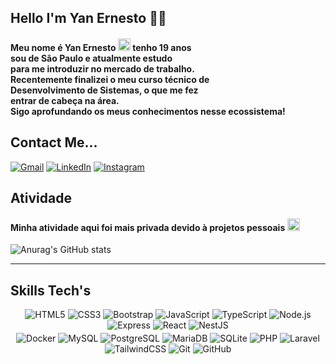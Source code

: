 ## Hello I'm Yan Ernesto ✋🏼
#### Meu nome é Yan Ernesto <img alt="Garoto Correndo" height="20" width="20" src="https://em-content.zobj.net/source/microsoft-teams/363/person-running_medium-skin-tone_1f3c3-1f3fd_1f3fd.png" /> tenho 19 anos <br/> sou de São Paulo e atualmente estudo <br/>para me introduzir no mercado de trabalho.<br/>Recentemente finalizei o meu curso técnico de <br/>Desenvolvimento de Sistemas, o que me fez <br/>entrar de cabeça na área. <br/>Sigo aprofundando os meus conhecimentos nesse ecossistema! 

## Contact Me...

[![Gmail](https://img.shields.io/badge/Gmail-D14836?style=for-the-badge&logo=gmail&logoColor=white)](https://mail.google.com/mail/?view=cm&fs=1&to=yan.ernestoo@gmail.com&su=Assunto&body=Mensagem)
[![LinkedIn](https://img.shields.io/badge/LinkedIn-0077B5?style=for-the-badge&logo=linkedin&logoColor=white)](https://www.linkedin.com/in/yan-ernesto-97751a1b8/?trk=opento_sprofile_details)
[![Instagram](https://img.shields.io/badge/Instagram-E4405F?style=for-the-badge&logo=instagram&logoColor=white)](https://www.instagram.com/gly.tecnologias/)

## Atividade

#### Minha atividade aqui foi mais privada devido à projetos pessoais <img alt="Emoji tímido" height="20" width="20" src="https://em-content.zobj.net/source/animated-noto-color-emoji/356/face-with-peeking-eye_1fae3.gif"/>

![Anurag's GitHub stats](https://github-readme-stats.vercel.app/api?username=YanErnesto&show_icons=true&theme=onedark)

---

## Skills Tech's

<div align="center" style="display: flex; flex-direction: column; align-items: center;">

  <div>
    <img alt="HTML5" src="https://img.shields.io/badge/HTML5-E34F26?style=for-the-badge&logo=html5&logoColor=white"/> 
    <img alt="CSS3" src="https://img.shields.io/badge/CSS3-1572B6?style=for-the-badge&logo=css3&logoColor=white"/> 
    <img alt="Bootstrap" src="https://img.shields.io/badge/Bootstrap-563D7C?style=for-the-badge&logo=bootstrap&logoColor=white"/> 
    <img alt="JavaScript" src="https://img.shields.io/badge/JavaScript-F7DF1E?style=for-the-badge&logo=javascript&logoColor=black"/> 
    <img alt="TypeScript" src="https://img.shields.io/badge/TypeScript-007ACC?style=for-the-badge&logo=typescript&logoColor=white"/> 
    <img alt="Node.js" src="https://img.shields.io/badge/Node.js-43853D?style=for-the-badge&logo=node.js&logoColor=white"/> 
    <img alt="Express" src="https://img.shields.io/badge/Express-000000?style=for-the-badge&logo=express&logoColor=white"/> 
    <img alt="React" src="https://img.shields.io/badge/React-20232A?style=for-the-badge&logo=react&logoColor=61DAFB"/> 
    <img alt="NestJS" src="https://img.shields.io/badge/NestJS-E0234E?style=for-the-badge&logo=nestjs&logoColor=white"/> 
  </div>

  <div style="margin-top: 4px;">
    <img alt="Docker" src="https://img.shields.io/badge/Docker-2496ED?style=for-the-badge&logo=docker&logoColor=white"/> 
    <img alt="MySQL" src="https://img.shields.io/badge/MySQL-00000F?style=for-the-badge&logo=mysql&logoColor=white"/> 
    <img alt="PostgreSQL" src="https://img.shields.io/badge/PostgreSQL-316192?style=for-the-badge&logo=postgresql&logoColor=white"/> 
    <img alt="MariaDB" src="https://img.shields.io/badge/MariaDB-003545?style=for-the-badge&logo=mariadb&logoColor=white"/> 
    <img alt="SQLite" src="https://img.shields.io/badge/SQLite-003B57?style=for-the-badge&logo=sqlite&logoColor=white"/> 
    <img alt="PHP" src="https://img.shields.io/badge/PHP-777BB4?style=for-the-badge&logo=php&logoColor=white"/> 
    <img alt="Laravel" src="https://img.shields.io/badge/Laravel-FF2D20?style=for-the-badge&logo=laravel&logoColor=white"/> 
    <img alt="TailwindCSS" src="https://img.shields.io/badge/Tailwind_CSS-38B2AC?style=for-the-badge&logo=tailwind-css&logoColor=white"/> 
    <img alt="Git" src="https://img.shields.io/badge/Git-F05032?style=for-the-badge&logo=git&logoColor=white"/> 
    <img alt="GitHub" src="https://img.shields.io/badge/GitHub-181717?style=for-the-badge&logo=github&logoColor=white"/> 
  </div>

</div>
